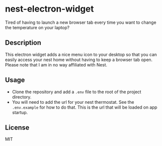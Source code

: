 # nest-electron-widget
Tired of having to launch a new browser tab every time you want to change the temperature on your laptop?

## Description
This electron widget adds a nice menu icon to your desktop so that you can easily access your nest home without having to keep a browser tab open. Please note that I am in no way affiliated with Nest.

## Usage
* Clone the repository and add a `.env` file to the root of the project directory.
* You will need to add the url for your nest thermostat. See the `.env.example` for how to do that. This is the url that will be loaded on app startup.


## License
MIT
